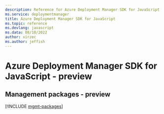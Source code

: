 ```yaml
---
description: Reference for Azure Deployment Manager SDK for JavaScript
ms.service: deploymentmanager
title: Azure Deployment Manager SDK for JavaScript
ms.topic: reference
ms.devlang: javascript
ms.data: 08/10/2022
author: xirzec
ms.author: jeffish
---
```

# Azure Deployment Manager SDK for JavaScript - preview

## Management packages - preview
[!INCLUDE [mgmt-packages](deployment-manager-mgmt-index.md)]